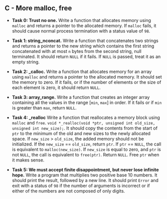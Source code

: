 ## C - More malloc, free

- **Task 0: Trust no one.** Write a function that allocates memory using `malloc` and returns a pointer to the allocated memory. If `malloc` fails, it should cause normal process termination with a status value of `98`.
- **Task 1: string\_nconcat.** Write a function that concatenates two strings and returns a pointer to the new string which contains the first string concatenated with at most `n` bytes from the second string, null terminated. It should return `NULL` if it fails. If `NULL` is passed, treat it as an empty string.
- **Task 2: \_calloc.** Write a function that allocates memory for an array using `malloc` and returns a pointer to the allocated memory. It should set the memory to zero. If it fails, or if the number of elements or the size of each element is zero, it should return `NULL`.
- **Task 3: array\_range.** Write a function that creates an integer array containing all the values in the range [`min`, `max`] in order. If it fails or if `min` is greater than `max`, return `NULL`.

- **Task 4: \_realloc** Write a function that reallocates a memory block using `malloc` and `free`. `void *_realloc(void *ptr, unsigned int old_size, unsigned int new_size);`. It should copy the contents from the start of `ptr` to the minimum of the old and new sizes to the newly allocated space. If `new_size` > `old_size`, the added memory should not be initialized. If the `new_size` == `old_size`, return `ptr`. If `ptr` == `NULL`, the call is equivalent to `malloc(new_size)`. If `new_size` is equal to zero, and `ptr` is not `NULL`, the call is equivalent to `free(ptr)`. Return `NULL`. Free `ptr` when it makes sense.
- **Task 5: We must accept finite disappointment, but never lose infinite hope.** Write a program that multiplies two positive base 10 numbers. It should print the result, followed by a new line. It should print `Error` and exit with a status of `98` if the number of arguments is incorrect or if either of the numbers are not composed of only digits.
